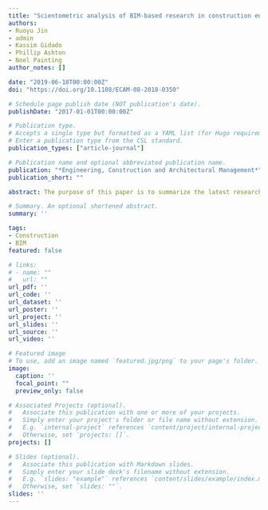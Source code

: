 ```yaml
---
title: "Scientometric analysis of BIM-based research in construction engineering and management"
authors:
- Ruoyu Jin
- admin
- Kassim Gidado
- Phillip Ashton
- Noel Painting
author_notes: []

date: "2019-06-18T00:00:00Z"
doi: "https://doi.org/10.1108/ECAM-08-2018-0350"

# Schedule page publish date (NOT publication's date).
publishDate: "2017-01-01T00:00:00Z"

# Publication type.
# Accepts a single type but formatted as a YAML list (for Hugo requirements).
# Enter a publication type from the CSL standard.
publication_types: ["article-journal"]

# Publication name and optional abbreviated publication name.
publication: "*Engineering, Construction and Architectural Management*"
publication_short: ""

abstract: The purpose of this paper is to summarize the latest research of BIM adoption in construction engineering and management (CEM) and propose research directions for future scholarly work. During the recent decade, building information modeling (BIM) has gained increasing applications and research interest in the construction industry. Although there have been review-based studies that summarized BIM-based research in the overall architecture, engineering and construction (AEC) area, there is limited review that evaluates the current stage of BIM-based research specifically in the CEM sub-area. CEM falls into the scope of AEC. It involves construction-related tasks, activities and processes (e.g. scheduling and cost estimates), issues (e.g. constructability), as well as human factors (e.g. collaboration). This study adopted a holistic literature review approach that incorporates bibliometric search and scientometric analysis. A total of 276 articles related to BIM applied in CEM were selected from Scopus as the literature sample for the scientometric analysis. Some key CEM research areas (e.g. CEM pedagogy, integrated project delivery, lean and off-site construction) were identified and evaluated. Research trends in these areas were identified, and analyses were carried out with regard to how they could be integrated with BIM. For example, BIM, as a data repository for ACE facilities, has substantial potential to be integrated with a variety of other digital technologies, project delivery methods and innovative construction techniques throughout the whole process of CEM. As BIM is one of the key technologies and digital platforms to improve the construction productivity and collaboration, it is important for industry practitioners to be updated of the latest movement and progress of the academic research. The industry, academics and governmental authorities should work with joint effort to fill the gap by first recognizing the current needs, limitations and trends of applying BIM in the construction industry. For example, it needs more understanding about how to address technical interoperability issues and how to introduce the integrated design and construction delivery approach for BIM implementation under the UK BIM Level 2/3 framework. This study contributed to the body of knowledge in BIM by proposing a framework leading to research directions including the differences of BIM effects between design-bid-build and other fast-track project delivery methods; the integration of BIM with off-site construction; and BIM pedagogy in CEM. It also addressed the need to investigate the similarities and differences between academia and industry toward perceiving the movement of BIM in construction field work.

# Summary. An optional shortened abstract.
summary: ''

tags:
- Construction
- BIM
featured: false

# links:
# - name: ""
#   url: ""
url_pdf: ''
url_code: ''
url_dataset: ''
url_poster: ''
url_project: ''
url_slides: ''
url_source: ''
url_video: ''

# Featured image
# To use, add an image named `featured.jpg/png` to your page's folder. 
image:
  caption: ''
  focal_point: ""
  preview_only: false

# Associated Projects (optional).
#   Associate this publication with one or more of your projects.
#   Simply enter your project's folder or file name without extension.
#   E.g. `internal-project` references `content/project/internal-project/index.md`.
#   Otherwise, set `projects: []`.
projects: []

# Slides (optional).
#   Associate this publication with Markdown slides.
#   Simply enter your slide deck's filename without extension.
#   E.g. `slides: "example"` references `content/slides/example/index.md`.
#   Otherwise, set `slides: ""`.
slides: ''
---
```


